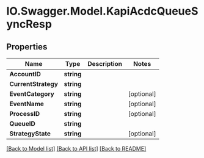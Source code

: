 # IO.Swagger.Model.KapiAcdcQueueSyncResp
## Properties

Name | Type | Description | Notes
------------ | ------------- | ------------- | -------------
**AccountID** | **string** |  | 
**CurrentStrategy** | **string** |  | 
**EventCategory** | **string** |  | [optional] 
**EventName** | **string** |  | [optional] 
**ProcessID** | **string** |  | [optional] 
**QueueID** | **string** |  | 
**StrategyState** | **string** |  | [optional] 

[[Back to Model list]](../README.md#documentation-for-models) [[Back to API list]](../README.md#documentation-for-api-endpoints) [[Back to README]](../README.md)


